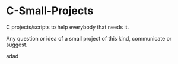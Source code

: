 # C-Small-Projects
C projects/scripts to help everybody that needs it.

Any question or idea of a small project of this kind, communicate or suggest.

adad
